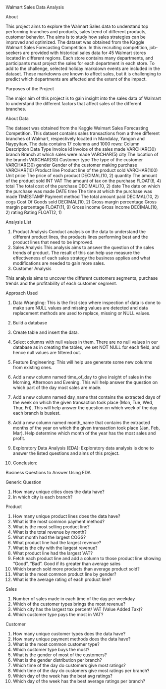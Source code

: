 Walmart Sales Data Analysis

About

This project aims to explore the Walmart Sales data to understand top performing branches and products, sales trend of different products, customer behavior. The aims is to study how sales strategies can be improved and optimized. The dataset was obtained from the Kaggle Walmart Sales Forecasting Competition.
In this recruiting competition, job-seekers are provided with historical sales data for 45 Walmart stores located in different regions. Each store contains many departments, and participants must project the sales for each department in each store. To add to the challenge, selected holiday markdown events are included in the dataset. These markdowns are known to affect sales, but it is challenging to predict which departments are affected and the extent of the impact.

Purposes of the Project

The major aim of this project is to gain insight into the sales data of Walmart to understand the different factors that affect sales of the different branches.

About Data

The dataset was obtained from the Kaggle Walmart Sales Forecasting Competition. This dataset contains sales transactions from a three different branches of Walmart, respectively located in Mandalay, Yangon and Naypyitaw. The data contains 17 columns and 1000 rows:
Column	Description	Data Type
Invoice id	Invoice of the sales made	VARCHAR(30)
branch	Branch at which sales were made	VARCHAR(5)
city	The location of the branch	VARCHAR(30)
Customer type	The type of the customer	VARCHAR(30)
gender	Gender of the customer making purchase	VARCHAR(10)
Product line	Product line of the product sold	VARCHAR(100)
Unit price	The price of each product	DECIMAL(10, 2)
quantity	The amount of the product sold	INT
VAT	The amount of tax on the purchase	FLOAT(6, 4)
total	The total cost of the purchase	DECIMAL(10, 2)
date	The date on which the purchase was made	DATE
time	The time at which the purchase was made	TIMESTAMP
Payment method	The total amount paid	DECIMAL(10, 2)
cogs	Cost Of Goods sold	DECIMAL(10, 2)
Gross margin percentage	Gross margin percentage	FLOAT(11, 9)
Gross income	Gross Income	DECIMAL(10, 2)
rating	Rating	FLOAT(2, 1)

Analysis List

1.	Product Analysis
Conduct analysis on the data to understand the different product lines, the products lines performing best and the product lines that need to be improved.
3.	Sales Analysis
This analysis aims to answer the question of the sales trends of product. The result of this can help use measure the effectiveness of each sales strategy the business applies and what modifications are needed to gain more sales.
4.	Customer Analysis

This analysis aims to uncover the different customers segments, purchase trends and the profitability of each customer segment.

Approach Used

1.	Data Wrangling: This is the first step where inspection of data is done to make sure NULL values and missing values are detected and data replacement methods are used to replace, missing or NULL values.
1.	Build a database
1.	Create table and insert the data.
2.	Select columns with null values in them. There are no null values in our database as in creating the tables, we set NOT NULL for each field, and hence null values are filtered out.
2.	Feature Engineering: This will help use generate some new columns from existing ones.
1.	Add a new column named time_of_day to give insight of sales in the Morning, Afternoon and Evening. This will help answer the question on which part of the day most sales are made.
2.	Add a new column named day_name that contains the extracted days of the week on which the given transaction took place (Mon, Tue, Wed, Thur, Fri). This will help answer the question on which week of the day each branch is busiest.
3.	Add a new column named month_name that contains the extracted months of the year on which the given transaction took place (Jan, Feb, Mar). Help determine which month of the year has the most sales and profit.
2.	Exploratory Data Analysis (EDA): Exploratory data analysis is done to answer the listed questions and aims of this project.

2.	Conclusion:

Business Questions to Answer Using EDA

Generic Question

1.	How many unique cities does the data have?
1.	In which city is each branch?
   
Product

1.	How many unique product lines does the data have?
1.	What is the most common payment method?
2.	What is the most selling product line?
3.	What is the total revenue by month?
4.	What month had the largest COGS?
5.	What product line had the largest revenue?
6.	What is the city with the largest revenue?
7.	What product line had the largest VAT?
8.	Fetch each product line and add a column to those product line showing “Good”, “Bad”. Good if its greater than average sales
9.	Which branch sold more products than average product sold?
10.	What is the most common product line by gender?
11.	What is the average rating of each product line?
    
Sales

1.	Number of sales made in each time of the day per weekday
1.	Which of the customer types brings the most revenue?
2.	Which city has the largest tax percent/ VAT (Value Added Tax)?
3.	Which customer type pays the most in VAT?
   
Customer

1.	How many unique customer types does the data have?
1.	How many unique payment methods does the data have?
2.	What is the most common customer type?
3.	Which customer type buys the most?
4.	What is the gender of most of the customers?
5.	What is the gender distribution per branch?
6.	Which time of the day do customers give most ratings?
7.	Which time of the day do customers give most ratings per branch?
8.	Which day of the week has the best avg ratings?
9.	Which day of the week has the best average ratings per branch?

